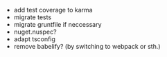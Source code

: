 * add test coverage to karma
* migrate tests
* migrate gruntfile if neccessary
* nuget.nuspec?
* adapt tsconfig
* remove babelify? (by switching to webpack or sth.)